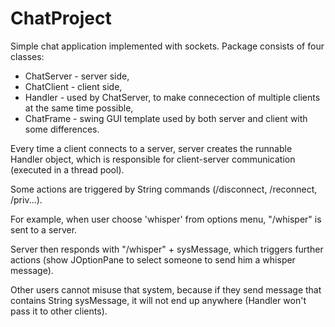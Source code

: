 # ChatProject
Simple chat application implemented with sockets. Package consists of four classes:
- ChatServer - server side,
- ChatClient - client side,
- Handler - used by ChatServer, to make connecection of multiple clients at the same time possible,
- ChatFrame - swing GUI template used by both server and client with some differences.

Every time a client connects to a server, server creates the runnable Handler object, which is responsible for client-server communication (executed in a thread pool).

Some actions are triggered by String commands (/disconnect, /reconnect, /priv...). 

For example, when user choose 'whisper' from options menu, "/whisper" is sent to a server. 

Server then responds with "/whisper" + sysMessage, which triggers further actions (show JOptionPane to select someone to send him a whisper message).

Other users cannot misuse that system, because if they send message that contains String sysMessage, it will not end up anywhere (Handler won't pass it to other clients).
